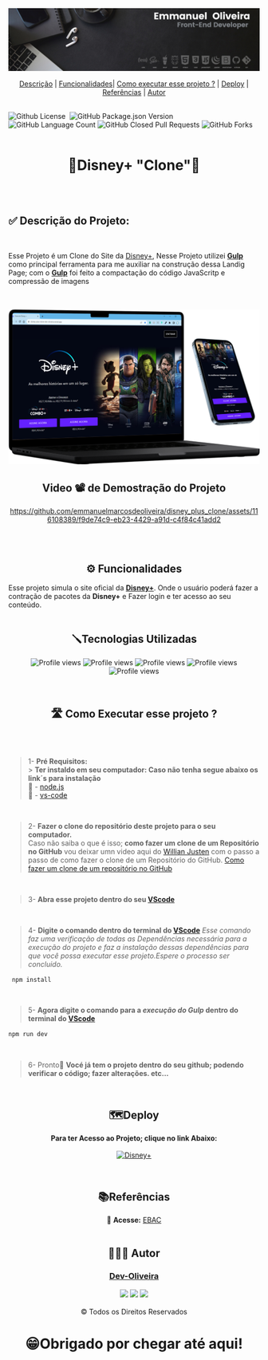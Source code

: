  <img src="https://github.com/emmanuelmarcosdeoliveira/bikcraft/blob/main/img/bikcraft-readme/Banner.png">
<br>
<div align="center">

[Descrição](#--descrição-do-projeto-) |
[Funcionalidades](#%EF%B8%8F-funcionalidades)|
[Como executar esse projeto ?](#%EF%B8%8F-como-executar-esse-projeto-) |
[Deploy](#%EF%B8%8Fdeploy) |
[Referências](#-referências-) |
[Autor](#-autor-) 
</div>
<br>
<div style="display: inline_block">
<img alt="Github License" src="https://img.shields.io/github/license/emmanuelmarcosdeoliveira/disney_plus_clone" />
<img alt="" src="https://img.shields.io/github/repo-size/emmanuelmarcosdeoliveira/disney_plus_clone" />
<img alt="GitHub Package.json Version" src="https://img.shields.io/github/package-json/v/emmanuelmarcosdeoliveira/disney_plus_clone" />
<img alt="GitHub Language Count" src="https://img.shields.io/github/languages/count/emmanuelmarcosdeoliveira/disney_plus_clone" />
<img alt="GitHub Closed Pull Requests" src="https://img.shields.io/github/issues-pr-closed/emmanuelmarcosdeoliveira/disney_plus_clone" />
<img alt="GitHub Forks" src="https://img.shields.io/github/forks/emmanuelmarcosdeoliveira/disney_plus_clone" />
  </div>

<br>




<div align="center"> 
<h1 text-align="center"> 🌟Disney+ "Clone"🌟</h1> 
</div>
<br>
<br>
<div align='left'>
<h2> ✅ Descrição do Projeto: </h2> 
<div>


<br>
<p align='left' width="400">
   Esse Projeto é um Clone do Site da <a href="https://www.disneyplus.com/pt-br">Disney+</a>, Nesse Projeto utilizei <strong><a href="https://gulpjs.com/">Gulp</a></strong> como principal ferramenta para me auxiliar na construção dessa Landig Page; com o <strong><a href="https://gulpjs.com/">Gulp</a></strong> foi feito a compactação do código JavaScritp e compressão de imagens </p>
<br>
<br>
<img src="./src/images/disney-nootebook.png" alt="Imagem Notebook"/>

<div align="center">
<h2> Video 📽️ de Demostração do Projeto</h2>


https://github.com/emmanuelmarcosdeoliveira/disney_plus_clone/assets/116108389/f9de74c9-eb23-4429-a91d-c4f84c41add2


</div>
<br>
<br>

<div align='center'>
  <h2>⚙️ Funcionalidades</h2>
<div>
<p align ="left"> Esse projeto simula o site oficial da <strong><a href="https://www.disneyplus.com/pt-br">Disney+</a></strong>. Onde o usuário poderá fazer a contração de pacotes da <strong>Disney+</strong> e Fazer login e ter acesso ao seu conteúdo.<br>
<br>
<!-- 
 <div align="center">
 <h2>📸 Imagens do Projeto versão web.</h2>
<br>
<br> 
  
> :bulb: **Dica:** Algumas imagens da versão Desktop.

<br>
<br>
<img src="./source/img-readme/home.png" width= 450px> 
<img src="./source/img-readme/portfolio.png"  width= 450px>
<img src="./source/img-readme/produtos.png"  width= 450px> 
<img src="./source/img-readme/sobre.png" width= 450px> 
<img src="./source/img-readme/contato.png" width= 450px>   
</div>
<div>
 <h2>📱 Imagens do Projeto verão Mobile.</h2>
<br>
 <br>
 
 > :bulb: **Dica:** Algumas imagens da versão Mobile.

<br>
<br>
<img src="./source/img-readme/mobile-home.png" width= "160x" height="320px"> 
<img src="./source/img-readme/mobile-porfolio.png" width= "160px" height="320px"> 
<img src="./source/img-readme/mobile-produtos.png" width= "160px" height="320px"> 
<img src="./source/img-readme/mobile-sobre.png" width= "160px" height="320px"> 
</div> -->

<div align='center'>
<h2>🪛Tecnologias Utilizadas </h2>
</div>

<div>
<img src="https://img.shields.io/badge/HTML5-E34F26?style=for-the-badge&logo=html5&logoColor=white" alt="Profile views"/>
<img src="https://img.shields.io/badge/CSS-239120?&style=for-the-badge&logo=css3&logoColor=white" alt="Profile views"/>
<img src="https://img.shields.io/badge/JavaScript-F7DF1E?style=for-the-badge&logo=javascript&logoColor=black" alt="Profile views"/>
<img src="https://img.shields.io/badge/Node.js-43853D?style=for-the-badge&logo=node.js&logoColor=white" alt="Profile views"/>
<img src="https://img.shields.io/badge/Sass-CC6699?style=for-the-badge&logo=sass&logoColor=white" alt="Profile views"/>
</div>

<br>
<br>

</div>

<div align='center'>
 <h2>🛣️ Como Executar esse projeto ?</h2>
</div>
<br>
<br>
<div align="left" width="300"px>

>1-  **Pré Requisitos:**<br> > **Ter instaldo em seu computador: Caso não tenha segue abaixo os link´s para instalação**<br>
 💾 - [node.js](https://nodejs.org/en)<br>
 💾 - [vs-code](https://code.visualstudio.com/)<br>
</div>
<br>
<div align="left">

>2-   **Fazer o __clone do repositório__ deste projeto para o seu computador.**<br>
 Caso não saiba o que é isso; **como fazer um clone de um Repositório no GitHub** vou deixar umn video aqui do [Willian Justen](https://willianjusten.com.br/) com o passo a passo de como fazer o clone de um Repositório do GitHub.
 [Como fazer um clone de um repositório no GitHub](https://www.youtube.com/watch?v=WEPB5pDSEIg) 
</div>
<br>
<div align="left">

>3- **Abra esse projeto dentro do seu [VScode](https://code.visualstudio.com/)**
    <br>
</div>
<br>
<div align="left">

>4-  **Digite o comando dentro do terminal do [VScode](https://code.visualstudio.com/)**
<i>Esse comando faz uma verificação de todas as Dependências necessária para a execução do projeto e faz a instalação dessas dependências para que você possa executar esse projeto.Espere o processo ser concluido.</i>
     
```bash
 npm install
```
</div>
<br>
<div align="left">

>5- **Agora digite o comando para a _execução do Gulp_ dentro do terminal do [VScode](https://code.visualstudio.com/)** 
</h2>

```bash
npm run dev
```

</div>
<br>

<div align="left">

>6-  Pronto🏅
 **Vocé já tem o projeto dentro do seu github; podendo verificar o código; fazer alterações. etc...**

</div>

<br>
<h2>🗺️Deploy</h2>

**Para ter Acesso ao Projeto; clique no link Abaixo:**
<br>
<br>
[![Disney+](https://img.shields.io/website-up-down-green-red/http/monip.org.svg)](https://disney-plus-clone-dev-oliveira.vercel.app/)
 

<br>

<div align='center'>
<h2> 📚Referências </h2>
 </div>
<div align="center">

 :memo: **Acesse:** [EBAC](https://ebaconline.com.br/)
<br>
<br>

</div>
<div align='center'>
 <h2>👨🏻‍🦱 Autor </h2>
<h3> <a href="https://oliveira-portifolio.vercel.app/">Dev-Oliveira</a> </h3>
   <a href ="https://wa.me/5511968336094"><img src="https://img.shields.io/badge/WhatsApp-25D366?style=for-the-badge&logo=whatsapp&logoColor=white"></a>
  <a href = "mailto:emmanuelmarcosdeoliveira@gmail.com"><img src="https://img.shields.io/badge/-Gmail-%23333?style=for-the-badge&logo=gmail&logoColor=white" target="_blank"></a>
   <a href="https://www.linkedin.com/in/oliveira-marcos-emmanuel?lipi=urn%3Ali%3Apage%3Ad_flagship3_profile_view_base_contact_details%3BUetG4s3ZT76Byt3XWdZ2Tg%3D%3D" target="_blank"><img src="https://img.shields.io/badge/-LinkedIn-%230077B5?style=for-the-badge&logo=linkedin&logoColor=white" target="_blank"></a>

<br>
<br>  
&copy; Todos os Direitos Reservados

<h1> 😁Obrigado por chegar até aqui!</h1>
</div>
